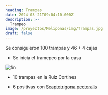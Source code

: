 ```yaml
---
heading: Trampas
date: 2024-03-21T09:04:10.000Z
description: >-
  Trampeo
image: /proyectos/Meliponas/img/Trampas.jpg 
draft: false
---
```


Se consiguieron 100 trampas y 46 + 4 cajas


- Se inicia el tramepeo por la casa

![fin](/proyectos/Meliponas/img/TR.jpg) 

- 10 trampas en la Ruiz Cortines

- 6 positivas con [Scaptotrigona pectoralis](https://enciclovida.mx/especies/115802-scaptotrigona-pectoralis)



